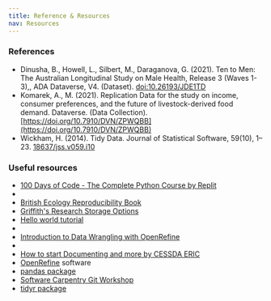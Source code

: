 ```yaml
---
title: Reference & Resources
nav: Resources
---
```


### References

- Dinusha, B., Howell, L., Silbert, M., Daraganova, G. (2021). Ten to Men: The Australian Longitudinal Study on Male Health, Release 3 (Waves 1-3),, ADA Dataverse, V4. (Dataset). [doi:10.26193/JDE1TD](doi:10.26193/JDE1TD)
- Komarek, A., M. (2021). Replication Data for the study on income, consumer preferences, and the future of livestock-derived food demand. Dataverse. (Data Collection). [https://doi.org/10.7910/DVN/ZPWQBB](https://doi.org/10.7910/DVN/ZPWQBB)
- Wickham, H. (2014). Tidy Data. Journal of Statistical Software, 59(10), 1–23. [18637/jss.v059.i10](https://doi.org/10.18637/jss.v059.i10)



### Useful resources
-  [100 Days of Code - The Complete Python Course by Replit](https://replit.com)
- 
- [British Ecology Reproducibility Book](https://www.britishecologicalsociety.org/wp-content/uploads/2017/12/guide-to-reproducible-code.pdf)
- [Griffith's Research Storage Options](https://research-storage.griffith.edu.au/)
- [Hello world tutorial](https://docs.github.com/en/get-started/quickstart/hello-world)
- 
- [Introduction to Data Wrangling with OpenRefine](https://griffithunilibrary.github.io/intro-data-wrangle/)
- 
- [How to start Documenting and more by CESSDA ERIC](https://www.cessda.eu/Training/Training-Resources/Library/Data-Management-Expert-Guide/2.-Organise-Document/Documentation-and-metadata)
- [OpenRefine](https://openrefine.org/) software
- [pandas package](https://byuidatascience.github.io/python4ds/tidy-data.html)
- [Software Carpentry Git Workshop](https://swcarpentry.github.io/git-novice/)
- [tidyr package](https://r4ds.had.co.nz/tidy-data.html)
